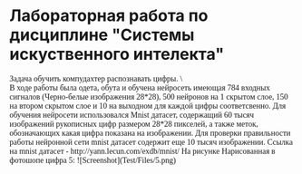 # Лабораторная работа по дисциплине "Системы искуственного интелекта"
<p style ="font-family: 'Times New Roman', Times, serif;">Задача обучить компудахтер распознавать цифры. \
<br>
В ходе работы была одета, обута и обучена нейросеть имеющая 784 входных сигналов (Черно-белые изображения 28*28), 500 нейронов на 1 скрытом слое, 150 на втором скрытом слое и 10 на выходном для каждой цифры соответсвенно.
Для обучения нейросети использовался Mnist датасет, содержащий 60 тысяч изображений рукописных цифр размером 28*28 пикселей, а также меток, обозначающих какая цифра показана на изображении. Для проверки правильности работы нейронной сети mnist датасет содержит еще 10 тысяч изображении.
Ссылка на mnist датасет - http://yann.lecun.com/exdb/mnist/
На рисунке 
Нарисованная в фотошопе цифра 5:
![Screenshot](Test/Files/5.png)
